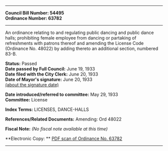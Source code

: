 * * * * *  
  
**Council Bill Number: [](#h0)[](#h2)54495**   
**Ordinance Number: 63782**  
  
* * * * *  
  
An ordinance relating to and regulating public dancing and public dance halls; prohibiting female employee from dancing or partaking of refreshments with patrons thereof and amending the License Code (Ordinance No. 48022) by adding thereto an additional section, numbered 83-B.  
  
**Status:** Passed   
**Date passed by Full Council:** June 19, 1933   
**Date filed with the City Clerk:** June 20, 1933   
**Date of Mayor's signature:** June 20, 1933   
[(about the signature date)](/~public/approvaldate.htm)   
  
  
**Date introduced/referred to committee:** May 29, 1933   
**Committee:** License   
  
**Index Terms:** LICENSES, DANCE-HALLS  
  
**References/Related Documents:** Amending: Ord 48022  
  
**Fiscal Note:** *(No fiscal note available at this time)*  
  
**Electronic Copy: ** [PDF scan of Ordinance No. 63782](/~archives/Ordinances/Ord_63782.pdf)  
  
* * * * *  
